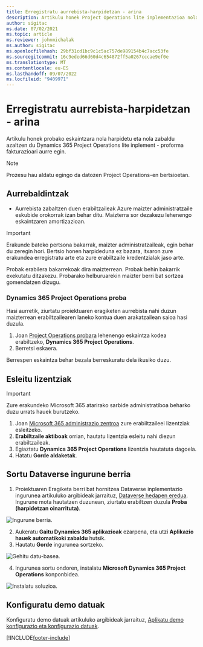 ```yaml
---
title: Erregistratu aurrebista-harpidetzan - arina
description: Artikulu honek Project Operations lite inplementazioa nola harpidetu eta nola inplementatu - aurre egin proformako fakturazioari buruzko informazioa eskaintzen du.
author: sigitac
ms.date: 07/02/2021
ms.topic: article
ms.reviewer: johnmichalak
ms.author: sigitac
ms.openlocfilehash: 29bf31cd1bc9c1c5ac757de989154b4c7acc53fe
ms.sourcegitcommit: 16c9eded66d60d4c654872ff5a0267cccae9ef0e
ms.translationtype: MT
ms.contentlocale: eu-ES
ms.lasthandoff: 09/07/2022
ms.locfileid: "9409971"
---
```

# <a name="sign-up-for-a-preview-subscription---lite"></a>Erregistratu aurrebista-harpidetzan - arina 

Artikulu honek probako eskaintzara nola harpidetu eta nola zabaldu azaltzen du Dynamics 365 Project Operations lite inplement - proforma fakturazioari aurre egin.

> [!NOTE]
> Prozesu hau aldatu egingo da datozen Project Operations-en bertsioetan.

## <a name="prerequisites"></a>Aurrebaldintzak
- Aurrebista zabaltzen duen erabiltzaileak Azure maizter administratzaile eskubide orokorrak izan behar ditu. Maizterra sor dezakezu lehenengo eskaintzaren amortizazioan.

> [!IMPORTANT]
> Erakunde bateko pertsona bakarrak, maizter administratzaileak, egin behar du zeregin hori. Bertsio honen harpideduna ez bazara, itxaron zure erakundea erregistratu arte eta zure erabiltzaile kredentzialak jaso arte.
> 
> Probak erabilera bakarrekoak dira maizterrean. Probak behin bakarrik exekutatu ditzakezu. Probarako helburuarekin maizter berri bat sortzea gomendatzen dizugu.

### <a name="dynamics-365-project-operations-trial"></a>Dynamics 365 Project Operations proba 

Hasi aurretik, ziurtatu proiektuaren eragiketen aurrebista nahi duzun maizterrean erabiltzailearen laneko kontua duen arakatzailean saioa hasi duzula.

1. Joan [Project Operations probara](https://aka.ms/try-po) lehenengo eskaintza kodea erabiltzeko, **Dynamics 365 Project Operations**.
2. Berretsi eskaera.

  Berrespen eskaintza behar bezala berreskuratu dela ikusiko duzu.

## <a name="assign-licenses"></a>Esleitu lizentziak

> [!IMPORTANT]
> Zure erakundeko Microsoft 365 atarirako sarbide administratiboa beharko duzu urrats hauek burutzeko.


1. Joan [Microsoft 365 administrazio zentroa](https://portal.office.com/) zure erabiltzaileei lizentziak esleitzeko.
2. **Erabiltzaile aktiboak** orrian, hautatu lizentzia esleitu nahi diezun erabiltzaileak.
3. Egiaztatu **Dynamics 365 Project Operations** lizentzia hautatuta dagoela. 
4. Hatatu **Gorde aldaketak**.

## <a name="create-a-new-dataverse-environment"></a>Sortu Dataverse ingurune berria

1. Proiektuaren Eragiketa berri bat hornitzea Dataverse inplementazio ingurunea artikuluko argibideak jarraituz, [Dataverse hedapen eredua](lite-deployment.md). Ingurune mota hautatzen duzunean, ziurtatu erabiltzen duzula **Proba (harpidetzan oinarrituta)**.

  ![Ingurune berria.](./media/19CreateEnvironment.png)

2. Aukeratu **Gaitu Dynamics 365 aplikazioak** ezarpena, eta utzi **Aplikazio hauek automatikoki zabaldu** hutsik.  
3. Hautatu **Gorde** ingurunea sortzeko.

  ![Gehitu datu-basea.](./media/20CreateEnvironment1.png)

4. Ingurunea sortu ondoren, instalatu **Microsoft Dynamics 365 Project Operations** konponbidea. 

![Instalatu soluzioa.](./media/21InstallSolution.png)

## <a name="set-up-demo-data"></a>Konfiguratu demo datuak

Konfiguratu demo datuak artikuluko argibideak jarraituz, [Aplikatu demo konfigurazio eta konfigurazio datuak](lite-apply-demo-setup-config-data.md).


[!INCLUDE[footer-include](../includes/footer-banner.md)]
